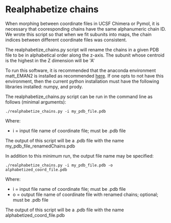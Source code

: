 # Realphabetize chains
When morphing between coordinate files in UCSF Chimera or Pymol, it is necessary that cooresponding chains have the same 
alphanumeric chain ID. We wrote this script so that when we fit subunits into maps, the chain indices between different
coordinate files was consistent. 

The realphabetize_chains.py script will rename the chains in a given PDB file to be in alphabetical order along the z-axis. 
The subunit whose centroid is the highest in the Z dimension will be 'A'

To run this software, it is recommended that the anaconda environment matt_EMAN2 is installed as recommended
[here](../conda_env/conda_env_README.md). If one opts to not have this environment, then the current python installation must have
the following libraries installed: numpy, and prody.

The realphabetize_chains.py script can be run in the command line as follows (minimal arguments):
```
./realphabetize_chains.py -i my_pdb_file.pdb
```
Where:
- i = input file name of coordinate file; must be .pdb file

The output of this script will be a .pdb file with the name my_pdb_file_renamedChains.pdb

In addition to this minimum run, the output file name may be specified:
```
./realphabetize_chains.py -i my_pdb_file.pdb -o alphabetized_coord_file.pdb
```
Where:
- i = input file name of coordinate file; must be .pdb file
- o = output file name of coordinate file with renamed chains; optional; must be .pdb file

The output of this script will be a .pdb file with the name alphabetized_coord_file.pdb
